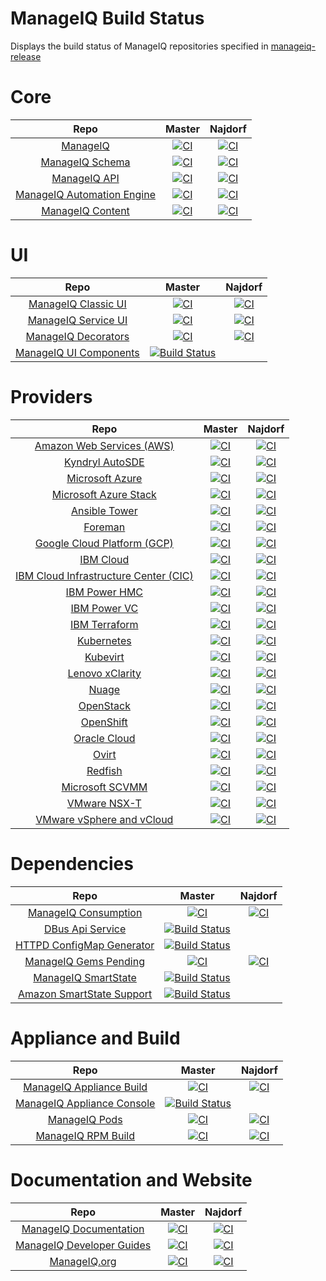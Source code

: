 # ManageIQ Build Status
Displays the build status of ManageIQ repositories specified in [manageiq-release](https://github.com/ManageIQ/manageiq-release/blob/master/config/repos.yml)

# Core

| Repo | Master  | Najdorf |
|:----:|:-------:|:-------:|
| [ManageIQ](https://github.com/ManageIQ/manageiq) | [![CI](https://github.com/ManageIQ/manageiq/actions/workflows/ci.yaml/badge.svg)](https://github.com/ManageIQ/manageiq/actions/workflows/ci.yaml) | [![CI](https://github.com/ManageIQ/manageiq/actions/workflows/ci.yaml/badge.svg?branch=najdorf)](https://github.com/ManageIQ/manageiq/actions/workflows/ci.yaml) |
| [ManageIQ Schema](https://github.com/ManageIQ/manageiq-schema) | [![CI](https://github.com/ManageIQ/manageiq-schema/actions/workflows/ci.yaml/badge.svg)](https://github.com/ManageIQ/manageiq-schema/actions/workflows/ci.yaml) | [![CI](https://github.com/ManageIQ/manageiq-schema/actions/workflows/ci.yaml/badge.svg?branch=najdorf)](https://github.com/ManageIQ/manageiq-schema/actions/workflows/ci.yaml) |
| [ManageIQ API](https://github.com/ManageIQ/manageiq-api) | [![CI](https://github.com/ManageIQ/manageiq-api/actions/workflows/ci.yaml/badge.svg)](https://github.com/ManageIQ/manageiq-api/actions/workflows/ci.yaml) | [![CI](https://github.com/ManageIQ/manageiq-api/actions/workflows/ci.yaml/badge.svg?branch=najdorf)](https://github.com/ManageIQ/manageiq-api/actions/workflows/ci.yaml) |
| [ManageIQ Automation Engine](https://github.com/ManageIQ/manageiq-automation_engine) | [![CI](https://github.com/ManageIQ/manageiq-automation_engine/actions/workflows/ci.yaml/badge.svg)](https://github.com/ManageIQ/manageiq-automation_engine/actions/workflows/ci.yaml) | [![CI](https://github.com/ManageIQ/manageiq-automation_engine/actions/workflows/ci.yaml/badge.svg?branch=najdorf)](https://github.com/ManageIQ/manageiq-automation_engine/actions/workflows/ci.yaml) |
| [ManageIQ Content](https://github.com/ManageIQ/manageiq-content) | [![CI](https://github.com/ManageIQ/manageiq-content/actions/workflows/ci.yaml/badge.svg)](https://github.com/ManageIQ/manageiq-content/actions/workflows/ci.yaml) | [![CI](https://github.com/ManageIQ/manageiq-content/actions/workflows/ci.yaml/badge.svg?branch=najdorf)](https://github.com/ManageIQ/manageiq-content/actions/workflows/ci.yaml) |

# UI

| Repo | Master  | Najdorf |
|:----:|:-------:|:-------:|
| [ManageIQ Classic UI](https://github.com/ManageIQ/manageiq-ui-classic) | [![CI](https://github.com/ManageIQ/manageiq-ui-classic/actions/workflows/ci.yaml/badge.svg)](https://github.com/ManageIQ/manageiq-ui-classic/actions/workflows/ci.yaml) | [![CI](https://github.com/ManageIQ/manageiq-ui-classic/actions/workflows/ci.yaml/badge.svg?branch=najdorf)](https://github.com/ManageIQ/manageiq-ui-classic/actions/workflows/ci.yaml) |
| [ManageIQ Service UI](https://github.com/ManageIQ/manageiq-ui-service) | [![CI](https://github.com/ManageIQ/manageiq-ui-service/actions/workflows/ci.yaml/badge.svg)](https://github.com/ManageIQ/manageiq-ui-service/actions/workflows/ci.yaml) | [![CI](https://github.com/ManageIQ/manageiq-ui-service/actions/workflows/ci.yaml/badge.svg?branch=najdorf)](https://github.com/ManageIQ/manageiq-ui-service/actions/workflows/ci.yaml) |
| [ManageIQ Decorators](https://github.com/ManageIQ/manageiq-decorators) | [![CI](https://github.com/ManageIQ/manageiq-decorators/actions/workflows/ci.yaml/badge.svg)](https://github.com/ManageIQ/manageiq-decorators/actions/workflows/ci.yaml) | [![CI](https://github.com/ManageIQ/manageiq-decorators/actions/workflows/ci.yaml/badge.svg?branch=najdorf)](https://github.com/ManageIQ/manageiq-decorators/actions/workflows/ci.yaml) |
| [ManageIQ UI Components](https://github.com/ManageIQ/ui-components) | [![Build Status](https://travis-ci.org/ManageIQ/ui-components.svg?branch=master)](https://travis-ci.com/github/ManageIQ/ui-components) | |

# Providers

| Repo | Master  | Najdorf |
|:----:|:-------:|:-------:|
| [Amazon Web Services (AWS)](https://github.com/ManageIQ/manageiq-providers-amazon) | [![CI](https://github.com/ManageIQ/manageiq-providers-amazon/actions/workflows/ci.yaml/badge.svg)](https://github.com/ManageIQ/manageiq-providers-amazon/actions/workflows/ci.yaml) | [![CI](https://github.com/ManageIQ/manageiq-providers-amazon/actions/workflows/ci.yaml/badge.svg?branch=najdorf)](https://github.com/ManageIQ/manageiq-providers-amazon/actions/workflows/ci.yaml) |
| [Kyndryl AutoSDE](https://github.com/ManageIQ/manageiq-providers-autosde) | [![CI](https://github.com/ManageIQ/manageiq-providers-autosde/actions/workflows/ci.yaml/badge.svg)](https://github.com/ManageIQ/manageiq-providers-autosde/actions/workflows/ci.yaml) | [![CI](https://github.com/ManageIQ/manageiq-providers-autosde/actions/workflows/ci.yaml/badge.svg?branch=najdorf)](https://github.com/ManageIQ/manageiq-providers-autosde/actions/workflows/ci.yaml) |
| [Microsoft Azure](https://github.com/ManageIQ/manageiq-providers-azure) | [![CI](https://github.com/ManageIQ/manageiq-providers-azure/actions/workflows/ci.yaml/badge.svg)](https://github.com/ManageIQ/manageiq-providers-azure/actions/workflows/ci.yaml) | [![CI](https://github.com/ManageIQ/manageiq-providers-azure/actions/workflows/ci.yaml/badge.svg?branch=najdorf)](https://github.com/ManageIQ/manageiq-providers-azure/actions/workflows/ci.yaml) |
| [Microsoft Azure Stack](https://github.com/ManageIQ/manageiq-providers-azure_stack) | [![CI](https://github.com/ManageIQ/manageiq-providers-azure_stack/actions/workflows/ci.yaml/badge.svg)](https://github.com/ManageIQ/manageiq-providers-azure_stack/actions/workflows/ci.yaml) | [![CI](https://github.com/ManageIQ/manageiq-providers-azure_stack/actions/workflows/ci.yaml/badge.svg?branch=najdorf)](https://github.com/ManageIQ/manageiq-providers-azure_stack/actions/workflows/ci.yaml) |
| [Ansible Tower](https://github.com/ManageIQ/manageiq-providers-ansible_tower) | [![CI](https://github.com/ManageIQ/manageiq-providers-ansible_tower/actions/workflows/ci.yaml/badge.svg)](https://github.com/ManageIQ/manageiq-providers-ansible_tower/actions/workflows/ci.yaml) | [![CI](https://github.com/ManageIQ/manageiq-providers-ansible_tower/actions/workflows/ci.yaml/badge.svg?branch=najdorf)](https://github.com/ManageIQ/manageiq-providers-ansible_tower/actions/workflows/ci.yaml) |
| [Foreman](https://github.com/ManageIQ/manageiq-providers-foreman) | [![CI](https://github.com/ManageIQ/manageiq-providers-foreman/actions/workflows/ci.yaml/badge.svg)](https://github.com/ManageIQ/manageiq-providers-foreman/actions/workflows/ci.yaml) | [![CI](https://github.com/ManageIQ/manageiq-providers-foreman/actions/workflows/ci.yaml/badge.svg?branch=najdorf)](https://github.com/ManageIQ/manageiq-providers-foreman/actions/workflows/ci.yaml) |
| [Google Cloud Platform (GCP)](https://github.com/ManageIQ/manageiq-providers-google) | [![CI](https://github.com/ManageIQ/manageiq-providers-google/actions/workflows/ci.yaml/badge.svg)](https://github.com/ManageIQ/manageiq-providers-google/actions/workflows/ci.yaml) | [![CI](https://github.com/ManageIQ/manageiq-providers-google/actions/workflows/ci.yaml/badge.svg?branch=najdorf)](https://github.com/ManageIQ/manageiq-providers-google/actions/workflows/ci.yaml) |
| [IBM Cloud](https://github.com/ManageIQ/manageiq-providers-ibm_cloud) | [![CI](https://github.com/ManageIQ/manageiq-providers-ibm_cloud/actions/workflows/ci.yaml/badge.svg)](https://github.com/ManageIQ/manageiq-providers-ibm_cloud/actions/workflows/ci.yaml) | [![CI](https://github.com/ManageIQ/manageiq-providers-ibm_cloud/actions/workflows/ci.yaml/badge.svg?branch=najdorf)](https://github.com/ManageIQ/manageiq-providers-ibm_cloud/actions/workflows/ci.yaml) |
| [IBM Cloud Infrastructure Center (CIC)](https://github.com/ManageIQ/manageiq-providers-ibm_cic) | [![CI](https://github.com/ManageIQ/manageiq-providers-ibm_cic/actions/workflows/ci.yaml/badge.svg)](https://github.com/ManageIQ/manageiq-providers-ibm_cic/actions/workflows/ci.yaml) | [![CI](https://github.com/ManageIQ/manageiq-providers-ibm_cic/actions/workflows/ci.yaml/badge.svg?branch=najdorf)](https://github.com/ManageIQ/manageiq-providers-ibm_cic/actions/workflows/ci.yaml) |
| [IBM Power HMC](https://github.com/ManageIQ/manageiq-providers-ibm_power_hmc) | [![CI](https://github.com/ManageIQ/manageiq-providers-ibm_power_hmc/actions/workflows/ci.yaml/badge.svg)](https://github.com/ManageIQ/manageiq-providers-ibm_power_hmc/actions/workflows/ci.yaml) | [![CI](https://github.com/ManageIQ/manageiq-providers-ibm_power_hmc/actions/workflows/ci.yaml/badge.svg?branch=najdorf)](https://github.com/ManageIQ/manageiq-providers-ibm_power_hmc/actions/workflows/ci.yaml) |
| [IBM Power VC](https://github.com/ManageIQ/manageiq-providers-ibm_power_vc) | [![CI](https://github.com/ManageIQ/manageiq-providers-ibm_power_vc/actions/workflows/ci.yaml/badge.svg)](https://github.com/ManageIQ/manageiq-providers-ibm_power_vc/actions/workflows/ci.yaml) | [![CI](https://github.com/ManageIQ/manageiq-providers-ibm_power_vc/actions/workflows/ci.yaml/badge.svg?branch=najdorf)](https://github.com/ManageIQ/manageiq-providers-ibm_power_vc/actions/workflows/ci.yaml) |
| [IBM Terraform](https://github.com/ManageIQ/manageiq-providers-ibm_terraform) | [![CI](https://github.com/ManageIQ/manageiq-providers-ibm_terraform/actions/workflows/ci.yaml/badge.svg)](https://github.com/ManageIQ/manageiq-providers-ibm_terraform/actions/workflows/ci.yaml) | [![CI](https://github.com/ManageIQ/manageiq-providers-ibm_terraform/actions/workflows/ci.yaml/badge.svg?branch=najdorf)](https://github.com/ManageIQ/manageiq-providers-ibm_terraform/actions/workflows/ci.yaml) |
| [Kubernetes](https://github.com/ManageIQ/manageiq-providers-kubernetes) | [![CI](https://github.com/ManageIQ/manageiq-providers-kubernetes/actions/workflows/ci.yaml/badge.svg)](https://github.com/ManageIQ/manageiq-providers-kubernetes/actions/workflows/ci.yaml) | [![CI](https://github.com/ManageIQ/manageiq-providers-kubernetes/actions/workflows/ci.yaml/badge.svg?branch=najdorf)](https://github.com/ManageIQ/manageiq-providers-kubernetes/actions/workflows/ci.yaml) |
| [Kubevirt](https://github.com/ManageIQ/manageiq-providers-kubevirt) | [![CI](https://github.com/ManageIQ/manageiq-providers-kubevirt/actions/workflows/ci.yaml/badge.svg)](https://github.com/ManageIQ/manageiq-providers-kubevirt/actions/workflows/ci.yaml) | [![CI](https://github.com/ManageIQ/manageiq-providers-kubevirt/actions/workflows/ci.yaml/badge.svg?branch=najdorf)](https://github.com/ManageIQ/manageiq-providers-kubevirt/actions/workflows/ci.yaml) |
| [Lenovo xClarity](https://github.com/ManageIQ/manageiq-providers-lenovo) | [![CI](https://github.com/ManageIQ/manageiq-providers-lenovo/actions/workflows/ci.yaml/badge.svg)](https://github.com/ManageIQ/manageiq-providers-lenovo/actions/workflows/ci.yaml) | [![CI](https://github.com/ManageIQ/manageiq-providers-lenovo/actions/workflows/ci.yaml/badge.svg?branch=najdorf)](https://github.com/ManageIQ/manageiq-providers-lenovo/actions/workflows/ci.yaml) |
| [Nuage](https://github.com/ManageIQ/manageiq-providers-nuage) | [![CI](https://github.com/ManageIQ/manageiq-providers-nuage/actions/workflows/ci.yaml/badge.svg)](https://github.com/ManageIQ/manageiq-providers-nuage/actions/workflows/ci.yaml) | [![CI](https://github.com/ManageIQ/manageiq-providers-nuage/actions/workflows/ci.yaml/badge.svg?branch=najdorf)](https://github.com/ManageIQ/manageiq-providers-nuage/actions/workflows/ci.yaml) |
| [OpenStack](https://github.com/ManageIQ/manageiq-providers-openstack) | [![CI](https://github.com/ManageIQ/manageiq-providers-openstack/actions/workflows/ci.yaml/badge.svg)](https://github.com/ManageIQ/manageiq-providers-openstack/actions/workflows/ci.yaml) | [![CI](https://github.com/ManageIQ/manageiq-providers-openstack/actions/workflows/ci.yaml/badge.svg?branch=najdorf)](https://github.com/ManageIQ/manageiq-providers-openstack/actions/workflows/ci.yaml) |
| [OpenShift](https://github.com/ManageIQ/manageiq-providers-openshift) | [![CI](https://github.com/ManageIQ/manageiq-providers-openshift/actions/workflows/ci.yaml/badge.svg)](https://github.com/ManageIQ/manageiq-providers-openshift/actions/workflows/ci.yaml) | [![CI](https://github.com/ManageIQ/manageiq-providers-openshift/actions/workflows/ci.yaml/badge.svg?branch=najdorf)](https://github.com/ManageIQ/manageiq-providers-openshift/actions/workflows/ci.yaml) |
| [Oracle Cloud](https://github.com/ManageIQ/manageiq-providers-oracle_cloud) | [![CI](https://github.com/ManageIQ/manageiq-providers-oracle_cloud/actions/workflows/ci.yaml/badge.svg)](https://github.com/ManageIQ/manageiq-providers-oracle_cloud/actions/workflows/ci.yaml) | [![CI](https://github.com/ManageIQ/manageiq-providers-oracle_cloud/actions/workflows/ci.yaml/badge.svg?branch=najdorf)](https://github.com/ManageIQ/manageiq-providers-oracle_cloud/actions/workflows/ci.yaml) |
| [Ovirt](https://github.com/ManageIQ/manageiq-providers-ovirt) | [![CI](https://github.com/ManageIQ/manageiq-providers-ovirt/actions/workflows/ci.yaml/badge.svg)](https://github.com/ManageIQ/manageiq-providers-ovirt/actions/workflows/ci.yaml) | [![CI](https://github.com/ManageIQ/manageiq-providers-ovirt/actions/workflows/ci.yaml/badge.svg?branch=najdorf)](https://github.com/ManageIQ/manageiq-providers-ovirt/actions/workflows/ci.yaml) |
| [Redfish](https://github.com/ManageIQ/manageiq-providers-redfish) | [![CI](https://github.com/ManageIQ/manageiq-providers-redfish/actions/workflows/ci.yaml/badge.svg)](https://github.com/ManageIQ/manageiq-providers-redfish/actions/workflows/ci.yaml) | [![CI](https://github.com/ManageIQ/manageiq-providers-redfish/actions/workflows/ci.yaml/badge.svg?branch=najdorf)](https://github.com/ManageIQ/manageiq-providers-redfish/actions/workflows/ci.yaml) |
| [Microsoft SCVMM](https://github.com/ManageIQ/manageiq-providers-scvmm) | [![CI](https://github.com/ManageIQ/manageiq-providers-scvmm/actions/workflows/ci.yaml/badge.svg)](https://github.com/ManageIQ/manageiq-providers-scvmm/actions/workflows/ci.yaml) | [![CI](https://github.com/ManageIQ/manageiq-providers-scvmm/actions/workflows/ci.yaml/badge.svg?branch=najdorf)](https://github.com/ManageIQ/manageiq-providers-scvmm/actions/workflows/ci.yaml) |
| [VMware NSX-T](https://github.com/ManageIQ/manageiq-providers-nsxt) | [![CI](https://github.com/ManageIQ/manageiq-providers-nsxt/actions/workflows/ci.yaml/badge.svg)](https://github.com/ManageIQ/manageiq-providers-nsxt/actions/workflows/ci.yaml) | [![CI](https://github.com/ManageIQ/manageiq-providers-nsxt/actions/workflows/ci.yaml/badge.svg?branch=najdorf)](https://github.com/ManageIQ/manageiq-providers-nsxt/actions/workflows/ci.yaml) |
| [VMware vSphere and vCloud](https://github.com/ManageIQ/manageiq-providers-vmware) | [![CI](https://github.com/ManageIQ/manageiq-providers-vmware/actions/workflows/ci.yaml/badge.svg)](https://github.com/ManageIQ/manageiq-providers-vmware/actions/workflows/ci.yaml) | [![CI](https://github.com/ManageIQ/manageiq-providers-vmware/actions/workflows/ci.yaml/badge.svg?branch=najdorf)](https://github.com/ManageIQ/manageiq-providers-vmware/actions/workflows/ci.yaml) |

# Dependencies

| Repo | Master  | Najdorf |
|:----:|:-------:|:-------:|
| [ManageIQ Consumption](https://github.com/ManageIQ/manageiq-consumption) | [![CI](https://github.com/ManageIQ/manageiq-consumption/actions/workflows/ci.yaml/badge.svg)](https://github.com/ManageIQ/manageiq-consumption/actions/workflows/ci.yaml) | [![CI](https://github.com/ManageIQ/manageiq-consumption/actions/workflows/ci.yaml/badge.svg?branch=najdorf)](https://github.com/ManageIQ/manageiq-consumption/actions/workflows/ci.yaml) |
| [DBus Api Service](https://github.com/ManageIQ/dbus_api_service) | [![Build Status](https://travis-ci.com/ManageIQ/dbus_api_service.svg?branch=master)](https://travis-ci.com/github/ManageIQ/dbus_api_service) | |
| [HTTPD ConfigMap Generator](https://github.com/ManageIQ/httpd_configmap_generator) | [![Build Status](https://travis-ci.org/ManageIQ/httpd_configmap_generator.svg?branch=master)](https://travis-ci.com/github/ManageIQ/httpd_configmap_generator) | |
| [ManageIQ Gems Pending](https://github.com/ManageIQ/manageiq-gems-pending) | [![CI](https://github.com/ManageIQ/manageiq-gems-pending/actions/workflows/ci.yaml/badge.svg)](https://github.com/ManageIQ/manageiq-gems-pending/actions/workflows/ci.yaml) | [![CI](https://github.com/ManageIQ/manageiq-gems-pending/actions/workflows/ci.yaml/badge.svg?branch=najdorf)](https://github.com/ManageIQ/manageiq-gems-pending/actions/workflows/ci.yaml) |
| [ManageIQ SmartState](https://github.com/ManageIQ/manageiq-smartstate) | [![Build Status](https://travis-ci.com/ManageIQ/manageiq-smartstate.svg)](https://travis-ci.com/github/ManageIQ/manageiq-smartstate) | |
| [Amazon SmartState Support](https://github.com/ManageIQ/amazon_ssa_support) | [![Build Status](https://travis-ci.org/ManageIQ/amazon_ssa_support.svg)](https://travis-ci.com/github/ManageIQ/amazon_ssa_support) | |

# Appliance and Build

| Repo | Master  | Najdorf |
|:----:|:-------:|:-------:|
| [ManageIQ Appliance Build](https://github.com/ManageIQ/manageiq-appliance-build) | [![CI](https://github.com/ManageIQ/manageiq-appliance-build/actions/workflows/ci.yaml/badge.svg)](https://github.com/ManageIQ/manageiq-appliance-build/actions/workflows/ci.yaml) | [![CI](https://github.com/ManageIQ/manageiq-appliance-build/actions/workflows/ci.yaml/badge.svg?branch=najdorf)](https://github.com/ManageIQ/manageiq-appliance-build/actions/workflows/ci.yaml) |
| [ManageIQ Appliance Console](https://github.com/ManageIQ/manageiq-appliance_console) | [![Build Status](https://travis-ci.com/ManageIQ/manageiq-appliance_console.svg?branch=master)](https://travis-ci.com/github/ManageIQ/manageiq-appliance_console) | |
| [ManageIQ Pods](https://github.com/ManageIQ/manageiq-pods) | [![CI](https://github.com/ManageIQ/manageiq-pods/actions/workflows/ci.yaml/badge.svg)](https://github.com/ManageIQ/manageiq-pods/actions/workflows/ci.yaml) | [![CI](https://github.com/ManageIQ/manageiq-pods/actions/workflows/ci.yaml/badge.svg?branch=najdorf)](https://github.com/ManageIQ/manageiq-pods/actions/workflows/ci.yaml) |
| [ManageIQ RPM Build](https://github.com/ManageIQ/manageiq-rpm_build) | [![CI](https://github.com/ManageIQ/manageiq-rpm_build/actions/workflows/ci.yaml/badge.svg)](https://github.com/ManageIQ/manageiq-rpm_build/actions/workflows/ci.yaml) | [![CI](https://github.com/ManageIQ/manageiq-rpm_build/actions/workflows/ci.yaml/badge.svg?branch=najdorf)](https://github.com/ManageIQ/manageiq-rpm_build/actions/workflows/ci.yaml) |

# Documentation and Website

| Repo | Master  | Najdorf |
|:----:|:-------:|:-------:|
| [ManageIQ Documentation](https://github.com/ManageIQ/manageiq-documentation) | [![CI](https://github.com/ManageIQ/manageiq-documentation/actions/workflows/ci.yaml/badge.svg)](https://github.com/ManageIQ/manageiq-documentation/actions/workflows/ci.yaml) | [![CI](https://github.com/ManageIQ/manageiq-documentation/actions/workflows/ci.yaml/badge.svg?branch=najdorf)](https://github.com/ManageIQ/manageiq-documentation/actions/workflows/ci.yaml) |
| [ManageIQ Developer Guides](https://github.com/ManageIQ/guides) | [![CI](https://github.com/ManageIQ/guides/actions/workflows/ci.yaml/badge.svg)](https://github.com/ManageIQ/guides/actions/workflows/ci.yaml) | [![CI](https://github.com/ManageIQ/guides/actions/workflows/ci.yaml/badge.svg?branch=najdorf)](https://github.com/ManageIQ/guides/actions/workflows/ci.yaml) |
| [ManageIQ.org](https://github.com/ManageIQ/manageiq.org) | [![CI](https://github.com/ManageIQ/manageiq.org/actions/workflows/ci.yaml/badge.svg)](https://github.com/ManageIQ/manageiq.org/actions/workflows/ci.yaml) | [![CI](https://github.com/ManageIQ/manageiq.org/actions/workflows/ci.yaml/badge.svg?branch=najdorf)](https://github.com/ManageIQ/manageiq.org/actions/workflows/ci.yaml) |
